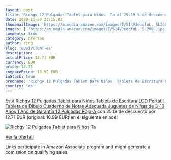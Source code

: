 ```yaml
---
layout: post
title: 'Richgv 12 Pulgadas Tablet para Niños  Ta al 25.19 % de descuento'
date: 2020-11-29 23:15:02
thumbnailImage: 'https://m.media-amazon.com/images/I/514VJeoqfuL._SL200_.jpg'
images: [ 'https://m.media-amazon.com/images/I/514VJeoqfuL._SL200_.jpg' ]
comments: true
category: ofertas
author: ring
slug: 'B081VCT8NT-es'
description:
actualPrice: 12.71 EUR
currency: EUR
price: 12.71
comparePrice: 16.99 EUR
inStock: true
prodname: 'Richgv 12 Pulgadas Tablet para Niños  Tablets de Escritura LCD  Portátil Tableta de Dibujo  Cuaderno de Notas Adecuada Juguetes de Niñas de 3-10 Años  1 Año de Garantía  12 Pulgadas  Rojo-A '
country: 'es'
---
```


Está [Richgv 12 Pulgadas Tablet para Niños  Tablets de Escritura LCD  Portátil Tableta de Dibujo  Cuaderno de Notas Adecuada Juguetes de Niñas de 3-10 Años  1 Año de Garantía  12 Pulgadas  Rojo-A ](https://www.amazon.es/dp/B081VCT8NT/?tag=tolees-21) con 25.19 de descuento por 12.71 EUR (original: 16.99 EUR) en el siguiente enlace!

[![Richgv 12 Pulgadas Tablet para Niños  Ta](https://m.media-amazon.com/images/I/514VJeoqfuL._SL200_.jpg)](https://www.amazon.es/dp/B081VCT8NT/?tag=tolees-21)

[Ver la oferta!!](https://www.amazon.es/dp/B081VCT8NT/?tag=tolees-21)

Links participate in Amazon Associate program and might generate a comission on qualifying sales


